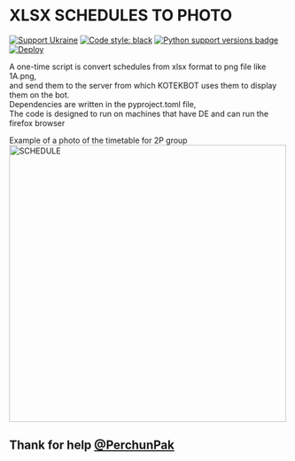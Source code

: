 # XLSX SCHEDULES TO PHOTO

[![Support Ukraine](https://badgen.net/badge/support/UKRAINE/?color=0057B8&labelColor=FFD700)](https://www.gov.uk/government/news/ukraine-what-you-can-do-to-help)
[![Code style: black](https://img.shields.io/badge/code%20style-black-000000.svg)](https://github.com/psf/black)
[![Python support versions badge](https://img.shields.io/badge/python-4.0-blue)](https://www.python.org/downloads/)
[![Deploy](https://github.com/salko-ua/KOTEKBOT/actions/workflows/deploy.yml/badge.svg)](https://github.com/salko-ua/KOTEKBOT/actions/workflows/deploy.yml)

A one-time script is convert schedules from xlsx format to png file like 1A.png,  
and send them to the server from which KOTEKBOT uses them to display them on the bot.   
Dependencies are written in the pyproject.toml file,  
The code is designed to run on machines that have DE and can run the firefox browser

Example of a photo of the timetable for 2P group  
<img title="2P.png" alt="SCHEDULE" src="https://schedule.salko-ua.de/black/2Р.png" height="500px">

## Thank for help [@PerchunPak](https://github.com/PerchunPak)  
